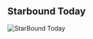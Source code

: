 ## Starbound Today

![StarBound Today](https://raw.github.com/digitaldesigndj/starbound-today/master/public/img/StarboundToday.svg)